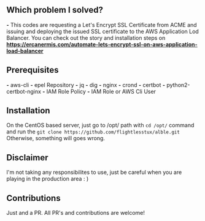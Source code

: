 ## Which problem I solved?
**-** This codes are requesting a Let's Encrypt SSL Certificate from ACME and issuing and deploying the issued SSL certificate to the AWS Application Lod Balancer. You can check out the story and installation steps on **https://ercanermis.com/automate-lets-encrypt-ssl-on-aws-application-load-balancer**

## Prerequisites
**-** aws-cli
**-** epel Repository
**-** jq
**-** dig
**-** nginx
**-** crond
**-** certbot
**-** python2-certbot-nginx
**-** IAM Role Policy
**-** IAM Role or AWS Cli User

## Installation
On the CentOS based server, just go to /opt/ path with `cd /opt/` command and run the `git clone https://github.com/flightlesstux/alble.git` Otherwise, something will goes wrong.

## Disclaimer
I'm not taking any responsibilites to use, just be careful when you are playing in the production area : )

## Contributions
Just and a PR. All PR's and contributions are welcome!

